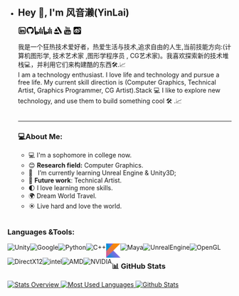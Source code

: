- ## Hey 👋, I'm 风音濑(YinLai)
  <a href='https://www.linkedin.com/'><img align='left' alt="linkedin" src="https://github.com/YinlaiFeng/YinlaiFeng/blob/main/Assets/linkedin.svg" height='18px'/></a>
  <a href='https://yinlaifeng.github.io/'><img align='left' alt="Github" src="https://github.com/YinlaiFeng/YinlaiFeng/blob/main/Assets/github.svg" height='18px'/></a>
  <a href='https://www.bilibili.com'><img alt="BiliBili" src="https://github.com/YinlaiFeng/YinlaiFeng/blob/main/Assets/BILIBILI_LOGO.svg" height='18px'/></a>
   <a href='https://www.artstation.com'><img alt="BiliBili" src="https://github.com/YinlaiFeng/YinlaiFeng/blob/main/Assets/artstation.svg" height='18px'/></a>
   <a href='https://www.youtube.com'><img alt="BiliBili" src="https://github.com/YinlaiFeng/YinlaiFeng/blob/main/Assets/youtube.svg" height='18px'/></a>
   <a href='https://www.weibo.com'><img alt="BiliBili" src="https://github.com/YinlaiFeng/YinlaiFeng/blob/main/Assets/%E5%BE%AE%E5%8D%9A.svg" height='18px'/></a>

  我是一个狂热技术爱好者，热爱生活与技术,追求自由的人生,当前技能方向:(计算机图形学, 技术艺术家 ,图形学程序员 , CG艺术家)。我喜欢探索新的技术堆栈💻，并利用它们来构建酷的东西🛠️.📈
  <br/>
  I am a technology enthusiast. I love life and technology and pursue a free life. My current skill direction is (Computer Graphics, Technical Artist, Graphics Programmer, CG Artist).Stack 💻 I like to explore new technology, and use them to build something cool 🛠 ️.📈
  <br/>
  <br/>

  ***

  ### 💻About Me:

  - 💻	I'm a sophomore in college now.
  - 😊   **Research field:** Computer Graphics.
  - 🌱 &nbsp; I’m currently learning Unreal Engine & Unity3D; 
  - 🎏   **Future work**: Technical Artist.
  - 🌓	I love learning more skills.
  - 🌍	Dream World Travel.
  - ☀️	Live hard and love the world.
  
  <br>
  
### Languages &Tools:
  <a href="https://unity.com/" target="_blank"> <img align="left" src="https://www.vectorlogo.zone/logos/unity3d/unity3d-icon.svg" alt="Unity" height="32px"/> </a> 
<a href="https://www.google.com" target="_blank"> <img align="left" src="https://www.vectorlogo.zone/logos/google/google-icon.svg" alt="Google" height="32px"/> </a> 
  <a href="https://www.python.org" target="_blank"><img align="left" alt="Python" height ="32px" src="https://www.vectorlogo.zone/logos/python/python-icon.svg"></a>
  <a href="https://www.cplusplus.com/" target="_blank"> <img align="left" alt="C++" height ="32px" src="https://upload.wikimedia.org/wikipedia/commons/thumb/1/18/ISO_C%2B%2B_Logo.svg/306px-ISO_C%2B%2B_Logo.svg.png"> </a>
  <a href="https://kotlinlang.org" target="_blank"><img align="left" alt="Kotlin" height ="32px" src="https://raw.githubusercontent.com/github/explore/80688e429a7d4ef2fca1e82350fe8e3517d3494d/topics/kotlin/kotlin.png"></a>
  <a href="https://www.autodesk.com/products/maya/overview" target="_blank"><img align="left" alt="Maya" height ="32px" src="https://seeklogo.com/images/A/autodesk-maya-logo-A8D58F0B59-seeklogo.com.jpg"></a>
  <a href="https://www.unrealengine.com/" target="_blank"> <img align="left" src="https://upload.wikimedia.org/wikipedia/commons/thumb/d/da/Unreal_Engine_Logo.svg/232px-Unreal_Engine_Logo.svg.png" alt="UnrealEngine" height ="32px"/> </a>
  <a href="https://opengl.org/" target="_blank"> <img align="left" src="https://upload.wikimedia.org/wikipedia/commons/thumb/e/e9/Opengl-logo.svg/512px-Opengl-logo.svg.png" alt="OpenGL" height ="32px"/> </a>
  <a href="https://www.nvidia.com/en-us/geforce/technologies/dx12/" target="_blank"> <img align="left" src="https://upload.wikimedia.org/wikipedia/commons/thumb/7/7f/Microsoft-DirectX-Logo-wordmark.svg/799px-Microsoft-DirectX-Logo-wordmark.svg.png" alt="DirectX12" height ="32px"/> </a>
  <a href="https://www.intel.com/" target="_blank"> <img align="left" src="https://upload.wikimedia.org/wikipedia/commons/thumb/4/4e/Intel_logo_%282006%29.svg/800px-Intel_logo_%282006%29.svg.png" alt="intel" height ="32px"/> </a>
  <a href="https://www.amd.com/" target="_blank"> <img align="left" src="https://upload.wikimedia.org/wikipedia/commons/thumb/7/7c/AMD_Logo.svg/800px-AMD_Logo.svg.png" alt="AMD" height ="32px"/> </a>
  <a href="https://www.nvidia.com/" target="_blank"> <img align="left" src="https://upload.wikimedia.org/wikipedia/sco/thumb/2/21/Nvidia_logo.svg/351px-Nvidia_logo.svg.png" alt="NVIDIA" height ="32px"/> </a>


  <br>


  ### 📊 GitHub Stats
  <a href='https://github.com/YinlaiFeng/github-stats-transparent'>

  ![Stats Overview](https://raw.githubusercontent.com/YinlaiFeng/github-stats-transparent/output/generated/overview.svg)
  ![Most Used Languages](https://raw.githubusercontent.com/YinlaiFeng/github-stats-transparent/output/generated/languages.svg)
  ![Github Stats](https://github-readme-stats.vercel.app/api?username=YinlaiFeng&show_icons=true)
   </a>